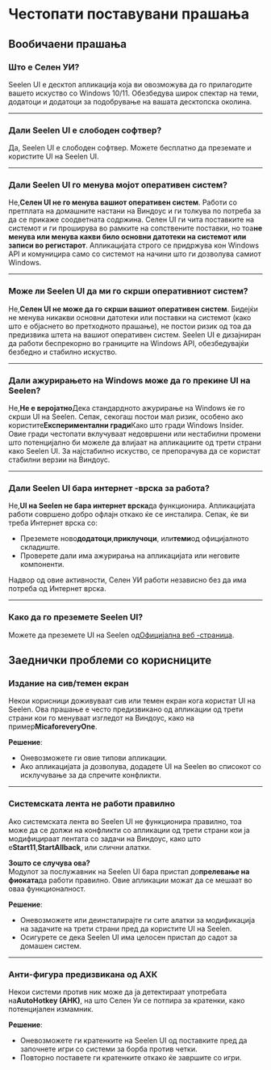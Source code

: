 # **Честопати поставувани прашања**

## **Вообичаени прашања**

### **Што е Селен УИ?**

Seelen UI е десктоп апликација која ви овозможува да го прилагодите вашето
искуство со Windows 10/11. Обезбедува широк спектар на теми, додатоци и додатоци
за подобрување на вашата десктопска околина.

---

### **Дали Seelen UI е слободен софтвер?**

Да, Seelen UI е слободен софтвер. Можете бесплатно да преземате и користите UI
на Seelen UI.

---

### **Дали Seelen UI го менува мојот оперативен систем?**

Не,**Селен UI не го менува вашиот оперативен систем**. Работи со претплата на
домашните настани на Виндоус и ги толкува по потреба за да се прикаже
соодветната содржина. Селен UI ги чита поставките на системот и ги проширува во
рамките на сопствените поставки, но тоа**не менува или менува какви било основни
датотеки на системот или записи во регистарот**. Апликацијата строго се
придржува кон Windows API и комуницира само со системот на начини што ги
дозволува самиот Windows.

---

### **Може ли Seelen UI да ми го скрши оперативниот систем?**

Не,**Селен UI не може да го скрши вашиот оперативен систем**. Бидејќи не менува
никакви основни датотеки или поставки на системот (како што е објаснето во
претходното прашање), не постои ризик од тоа да предизвика штета на вашиот
оперативен систем. Seelen UI е дизајниран да работи беспрекорно во границите на
Windows API, обезбедувајќи безбедно и стабилно искуство.

---

### **Дали ажурирањето на Windows може да го прекине UI на Seelen?**

Не,**Не е веројатно**Дека стандардното ажурирање на Windows ќе го скрши UI на
Seelen. Сепак, секогаш постои мал ризик, особено ако користите**Експериментални
гради**Како што гради Windows Insider. Овие гради честопати вклучуваат
недовршени или нестабилни промени што потенцијално би можеле да влијаат на
апликациите од трети страни како Seelen UI. За најстабилно искуство, се
препорачува да се користат стабилни верзии на Виндоус.

---

### **Дали Seelen UI бара интернет -врска за работа?**

Не,**UI на Seelen не бара интернет врска**да функционира. Апликацијата работи
совршено добро офлајн откако ќе се инсталира. Сепак, ќе ви треба Интернет врска
со:

- Преземете ново**додатоци**,**приклучоци**, или**теми**од официјалното
  складиште.
- Проверете дали има ажурирања на апликацијата или неговите компоненти.

Надвор од овие активности, Селен УИ работи независно без да има потреба од
Интернет врска.

---

### **Како да го преземете Seelen UI?**

Можете да преземете UI на Seelen
од[Официјална веб -страница](https://seelen.io).

## **Заеднички проблеми со корисниците**

### **Издание на сив/темен екран**

Некои корисници доживуваат сив или темен екран кога користат UI на Seelen. Ова
прашање е често предизвикано од апликации од трети страни кои го менуваат
изгледот на Виндоус, како на пример**MicaforeveryOne**.

**Решение**:

- Оневозможете ги овие типови апликации.
- Ако апликацијата ја дозволува, додадете UI на Seelen во списокот со
  исклучување за да спречите конфликти.

---

### **Системската лента не работи правилно**

Ако системската лента во Seelen UI не функционира правилно, тоа може да се должи
на конфликти со апликации од трети страни кои ја модифицираат лентата со задачи
на Виндоус, како што е**Start11**,**StartAllback**, или слични алатки.

**Зошто се случува ова?**\
Модулот за послужавник на Seelen UI бара пристап до**прелевање на фиоката**да
работи правилно. Овие апликации можат да се мешаат во оваа функционалност.

**Решение**:

- Оневозможете или деинсталирајте ги сите алатки за модификација на задачите на
  трети страни пред да користите UI на Seelen.
- Осигурете се дека Seelen UI има целосен пристап до садот за домашен систем.

---

### **Анти-фигура предизвикана од АХК**

Некои системи против ник може да ја детектираат употребата на**AutoHotkey
(AHK)**, на што Селен Уи се потпира за кратенки, како потенцијален измамник.

**Решение**:

- Оневозможете ги кратенките на Seelen UI од поставките пред да започнете игри
  со системи за борба против четки.
- Повторно поставете ги кратенките откако ќе завршите со игри.
